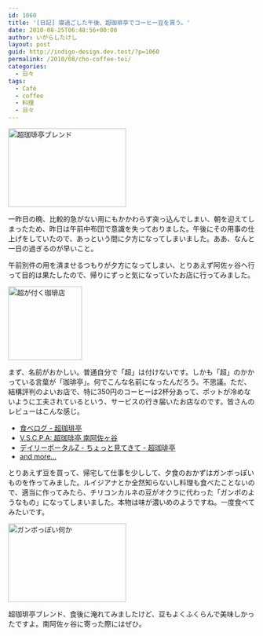 ```yaml
---
id: 1060
title: '[日記] 寝過ごした午後、超珈琲亭でコーヒー豆を買う。'
date: 2010-08-25T06:48:56+00:00
author: いがらしたけし
layout: post
guid: http://indigo-design.dev.test/?p=1060
permalink: /2010/08/cho-coffee-tei/
categories:
  - 日々
tags:
  - Café
  - coffee
  - 料理
  - 日々
---
```

<a href="http://photozou.jp/photo/show/120767/47186279"><img src="http://art32.photozou.jp/pub/767/120767/photo/47186279.jpg" alt="超珈琲亭ブレンド" width="240" height="160" style="border:0" /></a>

一昨日の晩、比較的急がない用にもかかわらず突っ込んでしまい、朝を迎えてしまったため、昨日は午前中布団で意識を失っておりました。午後にその用事の仕上げをしていたので、あっという間に夕方になってしまいました。ああ、なんと一日の過ぎるのが早いこと。

午前別件の用を済ませるつもりが夕方になってしまい、とりあえず阿佐ヶ谷へ行って目的は果たしたので、帰りにずっと気になっていたお店に行ってみました。

<a href="http://twitpic.com/2hp9fn" title="Twitpic"><img src="http://twitpic.com/show/thumb/2hp9fn.jpg" width="150" height="150" alt="超が付く珈琲店"></a>

まず、名前がおかしい。普通自分で「超」は付けないです。しかも「超」のかかっている言葉が「珈琲亭」。何でこんな名前になったんだろう。不思議。ただ、結構評判のよいお店で、特に350円のコーヒーは2杯分あって、ポットが冷めないように工夫されているという、サービスの行き届いたお店なのです。皆さんのレビューはこんな感じ。
<!--more-->
<ul>
	<li><a href="http://r.tabelog.com/tokyo/A1319/A131905/13090503/">食べログ - 超珈琲亭</a></li>
	<li><a href="http://trace-vouch.seesaa.net/article/117682025.html">V.S.C.P.A: 超珈琲亭 南阿佐ヶ谷</a></li>
	<li><a href="http://portal.nifty.com/cs/mitekite/detail/081015084082/1.htm">デイリーポータルZ - ちょっと見てきて - 超珈琲亭</a></li>
	<li><a href="http://www.google.co.jp/search?hl=ja&q=%E8%B6%85%E7%8F%88%E7%90%B2%E4%BA%AD">and more...</a></li>
</ul>

とりあえず豆を買って、帰宅して仕事を少しして、夕食のおかずはガンボっぽいものを作ってみました。ルイジアナとか全然知らないし料理も食べたことないので、適当に作ってみたら、チリコンカルネの豆がオクラに代わった「ガンボのようなもの」になってしまいました。本物は味が濃いめのようですね。一度食べてみたいです。

<a href="http://photozou.jp/photo/show/120767/47186286"><img src="http://art26.photozou.jp/pub/767/120767/photo/47186286.jpg" alt="ガンボっぽい何か" width="240" height="160" style="border:0" /></a>

超珈琲亭ブレンド、食後に淹れてみましたけど、豆もよくふくらんで美味しかったですよ。南阿佐ヶ谷に寄った際にはぜひ。